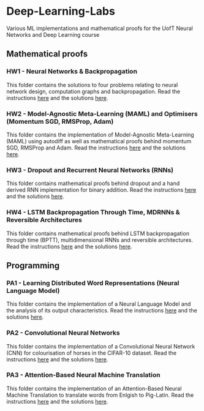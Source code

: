 # Deep-Learning-Labs
Various ML implementations and mathematical proofs for the UofT Neural Networks and Deep Learning course

## Mathematical proofs

### HW1 - Neural Networks & Backpropagation

This folder contains the solutions to four problems relating to neural network design, computation graphs and backpropagation. Read the instructions [here](https://github.com/PsiPhiTheta/Deep-Learning-Labs/blob/master/math/hw1/Instructions.pdf) and the solutions [here](https://github.com/PsiPhiTheta/Deep-Learning-Labs/blob/master/math/hw1/Solutions.pdf).

### HW2 - Model-Agnostic Meta-Learning (MAML) and Optimisers (Momentum SGD, RMSProp, Adam)

This folder contains the implementation of Model-Agnostic Meta-Learning (MAML) using autodiff as well as mathematical proofs behind momentum SGD, RMSProp and Adam. Read the instructions [here](https://github.com/PsiPhiTheta/Deep-Learning-Labs/blob/master/math/hw2/Instructions.pdf) and the solutions [here](https://github.com/PsiPhiTheta/Deep-Learning-Labs/blob/master/math/hw2/Solutions.pdf). 

### HW3 - Dropout and Recurrent Neural Networks (RNNs)

This folder contains mathematical proofs behind dropout and a hand derived RNN implementation for binary addition. Read the instructions [here](https://github.com/PsiPhiTheta/Deep-Learning-Labs/blob/master/math/hw3/Instructions.pdf) and the solutions [here](https://github.com/PsiPhiTheta/Deep-Learning-Labs/blob/master/math/hw3/Solutions.pdf). 

### HW4 - LSTM Backpropagation Through Time, MDRNNs & Reversible Architectures

This folder contains mathematical proofs behind LSTM backpropagation through time (BPTT), multidimensional RNNs and reversible architectures. Read the instructions [here](https://github.com/PsiPhiTheta/Deep-Learning-Labs/blob/master/math/hw4/Instructions.pdf) and the solutions [here](https://github.com/PsiPhiTheta/Deep-Learning-Labs/blob/master/math/hw4/Solutions.pdf). 

## Programming

### PA1 - Learning Distributed Word Representations (Neural Language Model)

This folder contains the implementation of a Neural Language Model and the analysis of its output characteristics. Read the instructions [here](https://github.com/PsiPhiTheta/Deep-Learning-Labs/blob/master/src/pa1/Instructions.pdf) and the solutions [here](https://github.com/PsiPhiTheta/Deep-Learning-Labs/blob/master/src/pa1/Solutions.pdf).

### PA2 - Convolutional Neural Networks

This folder contains the implementation of a Convolutional Neural Network (CNN) for colourisation of horses in the CIFAR-10 dataset. Read the instructions [here](https://github.com/PsiPhiTheta/Deep-Learning-Labs/blob/master/src/pa2/Instructions.pdf) and the solutions [here](https://github.com/PsiPhiTheta/Deep-Learning-Labs/blob/master/src/pa2/Solutions.pdf).

### PA3 - Attention-Based Neural Machine Translation
This folder contains the implementation of an Attention-Based Neural Machine Translation to translate words from Enlgish to Pig-Latin. Read the instructions [here](https://github.com/PsiPhiTheta/Deep-Learning-Labs/blob/master/src/pa3/Instructions.pdf) and the solutions [here](https://github.com/PsiPhiTheta/Deep-Learning-Labs/blob/master/src/pa3/Solutions.pdf).
